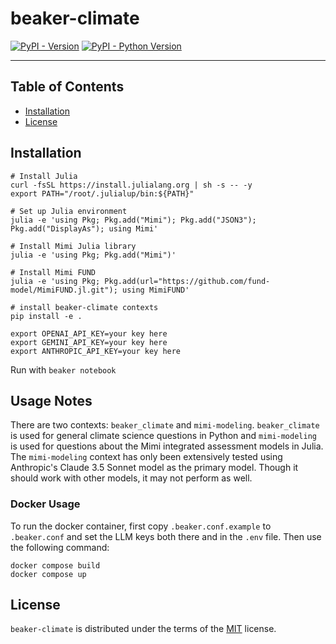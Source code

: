 # beaker-climate

[![PyPI - Version](https://img.shields.io/pypi/v/beaker-climate.svg)](https://pypi.org/project/beaker-climate)
[![PyPI - Python Version](https://img.shields.io/pypi/pyversions/beaker-climate.svg)](https://pypi.org/project/beaker-climate)

-----

## Table of Contents

- [Installation](#installation)
- [License](#license)

## Installation

```console
# Install Julia
curl -fsSL https://install.julialang.org | sh -s -- -y
export PATH="/root/.julialup/bin:${PATH}"

# Set up Julia environment
julia -e 'using Pkg; Pkg.add("Mimi"); Pkg.add("JSON3"); Pkg.add("DisplayAs"); using Mimi'

# Install Mimi Julia library
julia -e 'using Pkg; Pkg.add("Mimi")'

# Install Mimi FUND
julia -e 'using Pkg; Pkg.add(url="https://github.com/fund-model/MimiFUND.jl.git"); using MimiFUND'

# install beaker-climate contexts
pip install -e .

export OPENAI_API_KEY=your key here
export GEMINI_API_KEY=your key here
export ANTHROPIC_API_KEY=your key here
```

Run with `beaker notebook`

## Usage Notes

There are two contexts: `beaker_climate` and `mimi-modeling`. `beaker_climate` is used for general climate science questions in Python and `mimi-modeling` is used for questions about the Mimi integrated assessment models in Julia. The `mimi-modeling` context has only been extensively tested using Anthropic's Claude 3.5 Sonnet model as the primary model. Though it should work with other models, it may not perform as well.

### Docker Usage

To run the docker container, first copy `.beaker.conf.example` to `.beaker.conf` and set the LLM keys both there and in the `.env` file. Then use the following command:

```console
docker compose build
docker compose up
```

## License

`beaker-climate` is distributed under the terms of the [MIT](https://spdx.org/licenses/MIT.html) license.
